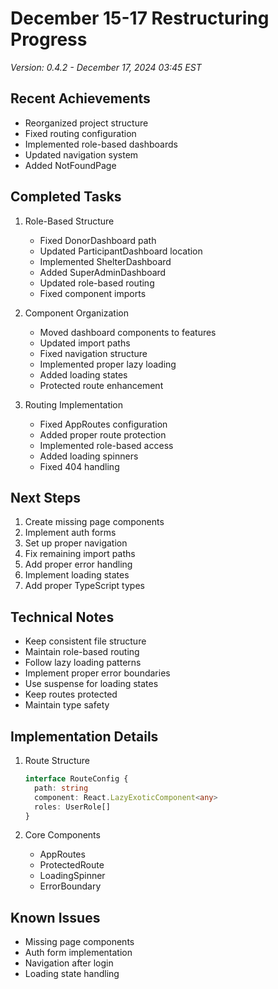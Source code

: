 # December 15-17 Restructuring Progress
*Version: 0.4.2 - December 17, 2024 03:45 EST*

## Recent Achievements
- Reorganized project structure
- Fixed routing configuration
- Implemented role-based dashboards
- Updated navigation system
- Added NotFoundPage

## Completed Tasks
1. Role-Based Structure
   - Fixed DonorDashboard path
   - Updated ParticipantDashboard location
   - Implemented ShelterDashboard
   - Added SuperAdminDashboard
   - Updated role-based routing
   - Fixed component imports

2. Component Organization
   - Moved dashboard components to features
   - Updated import paths
   - Fixed navigation structure
   - Implemented proper lazy loading
   - Added loading states
   - Protected route enhancement

3. Routing Implementation
   - Fixed AppRoutes configuration
   - Added proper route protection
   - Implemented role-based access
   - Added loading spinners
   - Fixed 404 handling

## Next Steps
1. Create missing page components
2. Implement auth forms
3. Set up proper navigation
4. Fix remaining import paths
5. Add proper error handling
6. Implement loading states
7. Add proper TypeScript types

## Technical Notes
- Keep consistent file structure
- Maintain role-based routing
- Follow lazy loading patterns
- Implement proper error boundaries
- Use suspense for loading states
- Keep routes protected
- Maintain type safety

## Implementation Details
1. Route Structure
   ```typescript
   interface RouteConfig {
     path: string
     component: React.LazyExoticComponent<any>
     roles: UserRole[]
   }
   ```

2. Core Components
   - AppRoutes
   - ProtectedRoute
   - LoadingSpinner
   - ErrorBoundary

## Known Issues
- Missing page components
- Auth form implementation
- Navigation after login
- Loading state handling
